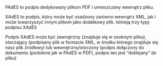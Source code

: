 PAdES to podpis dedykowany plikom PDF i umieszczany wewnątrz pliku. 

XAdES to podpis, który może być osadzony zarówno wewnątrz XML, jak i może towarzyszyć innym plikom jako dodatkowy plik. Istnieją trzy typy podpisu XAdES

Podpis XAdES może być zewnętrzny (znajduje się w osobnym pliku), otaczający (podpisany plik w formacie XML, w środku którego znajduje się nasz plik źródłowy) lub wewnętrzny/otoczony (podpis dołączony do dokumentu (podobnie jak w PAdES w PDF), podpis ten jest “doklejany” do pliku)